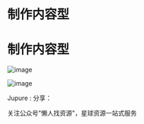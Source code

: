 # 制作内容型

# 制作内容型

![image](img/Image_199.png)

![image](img/Image_200.png)

Jupure : 分享：

关注公众号"懒人找资源"，星球资源一站式服务